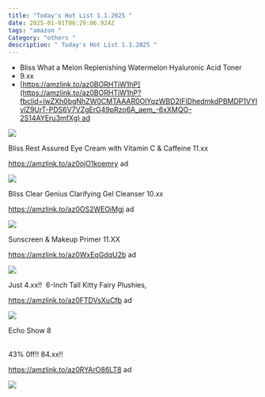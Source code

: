 ```yaml
---
title: "Today's Hot List 1.1.2025 "
date: 2025-01-01T06:29:06.924Z
tags: "amazon "
Category: "others "
description: " Today's Hot List 1.1.2025 "
---
```

<!--StartFragment-->

* Bliss What a Melon Replenishing Watermelon Hyaluronic Acid Toner
* 9.xx
* [https://amzlink.to/az0BORHTiW1hP](https://amzlink.to/az0BORHTiW1hP?fbclid=IwZXh0bgNhZW0CMTAAAR0OlYqzWBD2IFIDhedmkdPBMDP1VYlvlZ9UrT-PDS6V7VZgErG49pRzo6A_aem_-6xXMQO-2S14AYEru3mfXg) ad

<!--StartFragment-->

![](https://m.media-amazon.com/images/I/61WXy4wMJrL._SL1500_.jpg)

<!--StartFragment-->

Bliss Rest Assured Eye Cream with Vitamin C & Caffeine 11.xx

https://amzlink.to/az0ojO1koemry ad

<!--StartFragment-->

![](https://m.media-amazon.com/images/I/81+tkmiTS5L._SL1500_.jpg)



<!--StartFragment-->

Bliss Clear Genius Clarifying Gel Cleanser 10.xx 

https://amzlink.to/az0OS2WEOiMgj ad

<!--StartFragment-->

![](https://m.media-amazon.com/images/I/61z8nnHNz1L._SL1500_.jpg)



<!--StartFragment-->

Sunscreen & Makeup Primer 11.XX 

 https://amzlink.to/az0WxEqGdqU2b ad 

<!--StartFragment-->

![](https://m.media-amazon.com/images/I/61Oh+hSaN9L._SL1500_.jpg)

<!--StartFragment-->

Just 4.xx!!  6-Inch Tall Kitty Fairy Plushies, 

https://amzlink.to/az0FTDVsXuCfb ad<!--StartFragment-->

![](https://m.media-amazon.com/images/I/81eU7gDhgwL._AC_SL1500_.jpg)



<!--StartFragment-->

Echo Show 8

\
43% 0ff!! 84.xx!! 

https://amzlink.to/az0RYArO86LT8 ad

<!--StartFragment-->

![](https://m.media-amazon.com/images/I/51B0KzSAh2L._AC_SL1000_.jpg)

<!--EndFragment-->